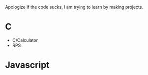 Apologize if the code sucks, I am trying to learn by making projects.

# C
- C/Calculator
- RPS

# Javascript
